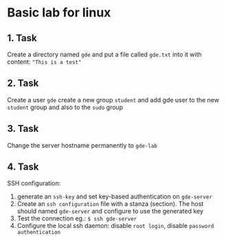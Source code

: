 # Basic lab for linux

## 1. Task

 Create a directory named `gde` and put a file called `gde.txt` into it with content: `"This is a test"`

## 2. Task

Create a user `gde` create a new group `student` and add gde user to the new `student` group and also to the `sudo` group

## 3. Task

Change the server hostname permanently to `gde-lab`

## 4. Task
SSH configuration:

1. generate an `ssh-key` and set key-based authentication on `gde-server`
2. Create an `ssh configuration` file with a stanza (section). The host should named `gde-server` and configure to use the generated key
3. Test the connection eg.: `$ ssh gde-server`
4. Configure the local ssh daemon: disable `root login`, disable `password authentication`

